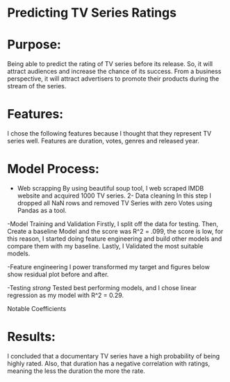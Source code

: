 


# Predicting TV Series Ratings

# Purpose:
Being able to predict the rating of TV series before its release. So, it will attract audiences and increase the chance of its  success. From a business perspective, it will attract advertisers to promote their products during the stream of the series.

# Features:

I chose the following features because I thought that they represent TV series well. Features are duration, votes, genres and released year.

# Model Process:

- Web scrapping 
By using beautiful soup tool, I web scraped IMDB website and acquired 1000 TV series.
2- Data cleaning
In this step I dropped all NaN  rows and removed TV Series with  zero  Votes using Pandas as a tool.
 
-Model Training and Validation
Firstly, I split off the data for testing. Then, Create a baseline Model and the score was R^2 = .099, the score is low, for this reason, I started doing feature engineering and build other models and compare them with my baseline. Lastly, I Validated the most suitable models.

 -Feature engineering 
I power transformed my target and figures below show residual plot before and after.


-Testing *strong* 
Tested best performing models, and I chose linear regression as my model with  R^2 = 0.29. 


Notable Coefficients

# Results:
I concluded that a documentary TV series have a high probability of being highly rated. Also, that duration has a negative correlation with ratings, meaning the less the duration the more the rate.

